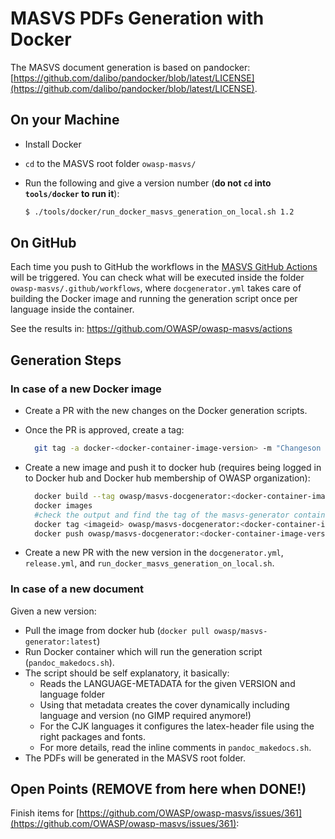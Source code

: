 # MASVS PDFs Generation with Docker

The MASVS document generation is based on pandocker: [https://github.com/dalibo/pandocker/blob/latest/LICENSE](https://github.com/dalibo/pandocker/blob/latest/LICENSE).

## On your Machine

- Install Docker
- `cd` to the MASVS root folder `owasp-masvs/`
- Run the following and give a version number (**do not `cd` into `tools/docker` to run it**):

    ```sh
    $ ./tools/docker/run_docker_masvs_generation_on_local.sh 1.2
    ```

## On GitHub

Each time you push to GitHub the workflows in the [MASVS GitHub Actions](https://github.com/OWASP/owasp-masvs/actions "MASVS GitHub Actions") will be triggered. You can check what will be executed inside the folder `owasp-masvs/.github/workflows`, where `docgenerator.yml` takes care of building the Docker image and running the generation script once per language inside the container.

See the results in: <https://github.com/OWASP/owasp-masvs/actions>

## Generation Steps

### In case of a new Docker image

- Create a PR with the new changes on the Docker generation scripts.
- Once the PR is approved, create a tag:

  ```sh
    git tag -a docker-<docker-container-image-version> -m "Changeson docker image"
  ```

- Create a new image and push it to docker hub (requires being logged in to Docker hub and Docker hub membership of OWASP organization):

  ```sh
    docker build --tag owasp/masvs-docgenerator:<docker-container-image-version> tools/docker/
    docker images
    #check the output and find the tag of the masvs-generator container image you created
    docker tag <imageid> owasp/masvs-docgenerator:<docker-container-image-version>
    docker push owasp/masvs-docgenerator:<docker-container-image-version>
  ```

- Create a new PR with the new version in the `docgenerator.yml`, `release.yml`, and `run_docker_masvs_generation_on_local.sh`.

### In case of a new document

Given a new version:

- Pull the image from docker hub (`docker pull owasp/masvs-generator:latest`)
- Run Docker container which will run the generation script (`pandoc_makedocs.sh`).
- The script should be self explanatory, it basically:
  - Reads the LANGUAGE-METADATA for the given VERSION and language folder
  - Using that metadata creates the cover dynamically including language and version (no GIMP required anymore!)
  - For the CJK languages it configures the latex-header file using the right packages and fonts.
  - For more details, read the inline comments in `pandoc_makedocs.sh`.
- The PDFs will be generated in the MASVS root folder.

## Open Points (REMOVE from here when DONE!)

Finish items for [https://github.com/OWASP/owasp-masvs/issues/361](https://github.com/OWASP/owasp-masvs/issues/361):
